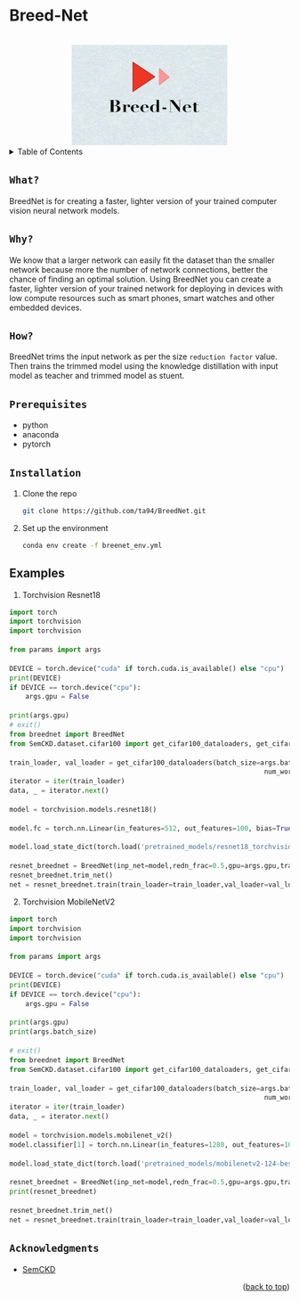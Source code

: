 # Breed-Net
<!-- PytorchHackathon 2021  -->
<!-- ![BreedNet](logo_br.jpg) -->

<!-- [![Streamlit App](https://static.streamlit.io/badges/streamlit_badge_black_white.svg)](https://demo.ailab.nolibox.com/) -->

<div id="top"></div>
<!-- PROJECT LOGO -->
<br />
<div align="center">
  <a href="https://github.com/othneildrew/Best-README-Template">
    <img src="logo_new.jpg" alt="Logo" width="280" height="180">
  </a>

</div>

<!-- TABLE OF CONTENTS -->
<details>
  <summary>Table of Contents</summary>
  <ol>
    <li>
      <a href="#what">What?</a>
    </li>
    <li><a href="#why">Why?</a></li>
    <li><a href="#how">How?</a></li>
    <li>
      <a href="#prerequisites">Prerequisites</a>
      <ul>
        <li><a href="#installation">Installation</a></li>
      </ul>
    </li>
    <li><a href="#examples">Examples</a></li>
    <li><a href="#acknowledgments">Acknowledgments</a></li>
  </ol>
</details>


## ```What?```
BreedNet is for creating a faster, lighter version of your trained computer vision neural network models.



## ```Why?```
We know that a larger network can easily fit the dataset than the smaller network because more the number of network connections, better the chance of finding an optimal solution. Using BreedNet you can create a faster, lighter version of your trained network for deploying in devices with low compute resources such as smart phones, smart watches and other embedded devices.


## ```How?``` 
BreedNet trims the input network as per the size ``` reduction factor ``` value. Then trains the trimmed model using the knowledge distillation with input model as teacher and trimmed model as stuent.

## ```Prerequisites```

* python
* anaconda
* pytorch

## ```Installation```
1. Clone the repo
   ```sh
   git clone https://github.com/ta94/BreedNet.git
   ```
2. Set up the environment
   ```sh
   conda env create -f breenet_env.yml
   ```

## Examples

1. Torchvision Resnet18


```python
import torch
import torchvision
import torchvision

from params import args

DEVICE = torch.device("cuda" if torch.cuda.is_available() else "cpu")
print(DEVICE)
if DEVICE == torch.device("cpu"):
    args.gpu = False
    
print(args.gpu)
# exit()
from breednet import BreedNet
from SemCKD.dataset.cifar100 import get_cifar100_dataloaders, get_cifar100_dataloaders_sample

train_loader, val_loader = get_cifar100_dataloaders(batch_size=args.batch_size,
                                                                num_workers=args.num_workers)
iterator = iter(train_loader)
data, _ = iterator.next()

model = torchvision.models.resnet18()

model.fc = torch.nn.Linear(in_features=512, out_features=100, bias=True)

model.load_state_dict(torch.load('pretrained_models/resnet18_torchvision-196-best.pth',map_location = torch.device(DEVICE)))

resnet_breednet = BreedNet(inp_net=model,redn_frac=0.5,gpu=args.gpu,train_epochs=1000,num_classes=100,input_size=(3,320,320))
resnet_breednet.trim_net()
net = resnet_breednet.train(train_loader=train_loader,val_loader=val_loader)
```

2. Torchvision MobileNetV2 

```python
import torch
import torchvision
import torchvision

from params import args

DEVICE = torch.device("cuda" if torch.cuda.is_available() else "cpu")
print(DEVICE)
if DEVICE == torch.device("cpu"):
    args.gpu = False
    
print(args.gpu)
print(args.batch_size)

# exit()
from breednet import BreedNet
from SemCKD.dataset.cifar100 import get_cifar100_dataloaders, get_cifar100_dataloaders_sample

train_loader, val_loader = get_cifar100_dataloaders(batch_size=args.batch_size,
                                                                num_workers=args.num_workers)
iterator = iter(train_loader)
data, _ = iterator.next()

model = torchvision.models.mobilenet_v2()
model.classifier[1] = torch.nn.Linear(in_features=1280, out_features=100, bias=True)

model.load_state_dict(torch.load('pretrained_models/mobilenetv2-124-best.pth',map_location = torch.device(DEVICE)))

resnet_breednet = BreedNet(inp_net=model,redn_frac=0.5,gpu=args.gpu,train_epochs=1000,num_classes=100,input_size=(3,320,320))
print(resnet_breednet)

resnet_breednet.trim_net()
net = resnet_breednet.train(train_loader=train_loader,val_loader=val_loader)
```

<!-- ACKNOWLEDGMENTS -->
## ```Acknowledgments```

* [SemCKD](https://github.com/DefangChen/SemCKD)


<p align="right">(<a href="#top">back to top</a>)</p>
